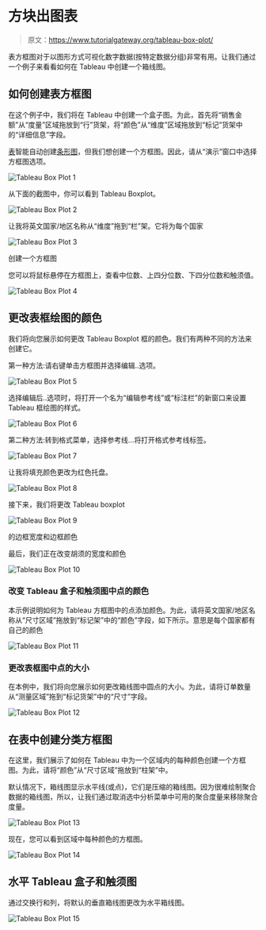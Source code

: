 # 方块出图表

> 原文：<https://www.tutorialgateway.org/tableau-box-plot/>

表方框图对于以图形方式可视化数字数据(按特定数据分组)非常有用。让我们通过一个例子来看看如何在 Tableau 中创建一个箱线图。

## 如何创建表方框图

在这个例子中，我们将在 Tableau 中创建一个盒子图。为此，首先将“销售金额”从“度量”区域拖放到“行”货架，将“颜色”从“维度”区域拖放到“标记”货架中的“详细信息”字段。

[表](https://www.tutorialgateway.org/tableau/)智能自动创建[条形图](https://www.tutorialgateway.org/bar-chart-in-tableau/)，但我们想创建一个方框图。因此，请从“演示”窗口中选择方框图选项。

![Tableau Box Plot 1](img/7061540b588fcef74958f3ae005a78ba.png)

从下面的截图中，你可以看到 Tableau Boxplot。

![Tableau Box Plot 2](img/ea8852dc7f650d85bbda0134ff5fb606.png)

让我将英文国家/地区名称从“维度”拖到“栏”架。它将为每个国家

![Tableau Box Plot 3](img/7354d5de0dd068da0a9b038763ec07ce.png)

创建一个方框图

您可以将鼠标悬停在方框图上，查看中位数、上四分位数、下四分位数和触须值。

![Tableau Box Plot 4](img/dc193009857c1622c543ca4aa7011bc4.png)

## 更改表框绘图的颜色

我们将向您展示如何更改 Tableau Boxplot 框的颜色。我们有两种不同的方法来创建它。

第一种方法:请右键单击方框图并选择编辑..选项。

![Tableau Box Plot 5](img/b5d26aa54c85f4184ed5f52100bf5a4f.png)

选择编辑后..选项时，将打开一个名为“编辑参考线”或“标注栏”的新窗口来设置 Tableau 框绘图的样式。

![Tableau Box Plot 6](img/94797ceb79d9750eca14bd34e9a4ac84.png)

第二种方法:转到格式菜单，选择参考线…将打开格式参考线标签。

![Tableau Box Plot 7](img/d82d91b56a8109923439aa64b81c67f7.png)

让我将填充颜色更改为红色托盘。

![Tableau Box Plot 8](img/f0c7c099475ac2976da627b8f69d016f.png)

接下来，我们将更改 Tableau boxplot

![Tableau Box Plot 9](img/24f18bcccfe32e7aedba8c3dcc21c5de.png)

的边框宽度和边框颜色

最后，我们正在改变胡须的宽度和颜色

![Tableau Box Plot 10](img/1ad800a634ecab098a00e3eaca2d8e4e.png)

### 改变 Tableau 盒子和触须图中点的颜色

本示例说明如何为 Tableau 方框图中的点添加颜色。为此，请将英文国家/地区名称从“尺寸区域”拖放到“标记架”中的“颜色”字段，如下所示。意思是每个国家都有自己的颜色

![Tableau Box Plot 11](img/ac5910a1f8fa6df830715aa0092625a4.png)

### 更改表框图中点的大小

在本例中，我们将向您展示如何更改箱线图中圆点的大小。为此，请将订单数量从“测量区域”拖到“标记货架”中的“尺寸”字段。

![Tableau Box Plot 12](img/037d1b4bdb9d3397a3f00dc68b27ae36.png)

## 在表中创建分类方框图

在这里，我们展示了如何在 Tableau 中为一个区域内的每种颜色创建一个方框图。为此，请将“颜色”从“尺寸区域”拖放到“柱架”中。

默认情况下，箱线图显示水平线(或点)，它们是压缩的箱线图。因为很难绘制聚合数据的箱线图，所以，让我们通过取消选中分析菜单中可用的聚合度量来移除聚合度量。

![Tableau Box Plot 13](img/5111f43570f11b8176aaf388fb97f5e3.png)

现在，您可以看到区域中每种颜色的方框图。

![Tableau Box Plot 14](img/fdd793aed670f7b06a63cda4a1c8eba0.png)

## 水平 Tableau 盒子和触须图

通过交换行和列，将默认的垂直箱线图更改为水平箱线图。

![Tableau Box Plot 15](img/4d9067d5aaddc06385dfa780510e9013.png)